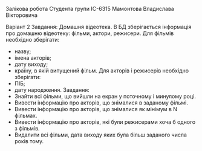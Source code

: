 Залікова робота
Студента групи ІС-6315
Мамонтова Владислава Вікторовича

Варіант 2
Завдання: 
Домашня відеотека. В БД зберігається інформація про домашню відеотеку: фільми, актори, режисери.
Для фільмів необхідно зберігати:
-	назву;
-	імена акторів;
-	дату виходу;
-	країну, в якій випущений фільм.
Для акторів і режисерів необхідно зберігати:
-	ПІБ;
-	дату народження.
Завдання:
-	Знайти всі фільми, що вийшли на екран у поточному і минулому році.
-	Вивести інформацію про акторів, що знімалися в заданому фільмі.
-	Вивести інформацію про акторів, що знімалися як мінімум в N фільмах.
-	Вивести інформацію про акторів, які були режисерами хоча б одного з фільмів.
-	Видалити всі фільми, дата виходу яких була більш заданого числа років тому.
